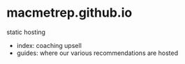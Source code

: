 # macmetrep.github.io

static hosting

* index: coaching upsell
* guides: where our various recommendations are hosted
